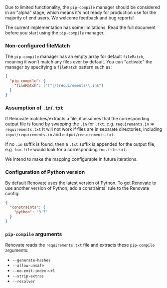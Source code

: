 Due to limited functionality, the `pip-compile` manager should be considered in an "alpha" stage, which means it's not ready for production use for the majority of end users.
We welcome feedback and bug reports!

The current implementation has some limitations.
Read the full document before you start using the `pip-compile` manager.

### Non-configured fileMatch

The `pip-compile` manager has an empty array for default `fileMatch`, meaning it won't match any files ever by default.
You can "activate" the manager by specifying a `fileMatch` pattern such as:

```json
{
  "pip-compile": {
    "fileMatch": ["(^|/)requirements\\.in$"]
  }
}
```

### Assumption of `.in`/`.txt`

If Renovate matches/extracts a file, it assumes that the corresponding output file is found by swapping the `.in` for `.txt`.
e.g. `requirements.in` => `requirements.txt`
It will not work if files are in separate directories, including `input/requirements.in` and `output/requirements.txt`.

If no `.in` suffix is found, then a `.txt` suffix is appended for the output file, e.g. `foo.file` would look for a corresponding `foo.file.txt`.

We intend to make the mapping configurable in future iterations.

### Configuration of Python version

By default Renovate uses the latest version of Python.
To get Renovate to use another version of Python, add a constraints` rule to the Renovate config:

```json
{
  "constraints": {
    "python": "3.7"
  }
}
```

### `pip-compile` arguments

Renovate reads the `requirements.txt` file and extracts these `pip-compile` arguments:

- `--generate-hashes`
- `--allow-unsafe`
- `--no-emit-index-url`
- `--strip-extras`
- `--resolver`

